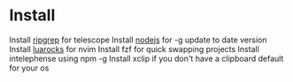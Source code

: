 # Install

Install [ripgrep](https://github.com/BurntSushi/ripgrep) for telescope
Install [nodejs](https://nodejs.org) for -g update to date version
Install [luarocks](https://luarocks.github.io/luarocks/releases/) for nvim
Install fzf for quick swapping projects
Install intelephense using npm -g
Install xclip if you don't have a clipboard default for your os 

